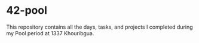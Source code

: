 # 42-pool
This repository contains all the days, tasks, and projects I completed during my Pool period at 1337 Khouribgua.
